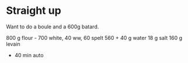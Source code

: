# Straight up

Want to do a boule and a 600g batard.

800 g flour - 700 white, 40 ww, 60 spelt
560 + 40 g water
18 g salt
160 g levain

- 40 min auto